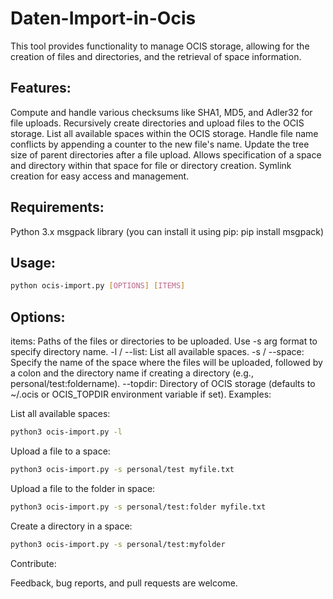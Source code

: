 # Daten-Import-in-Ocis

This tool provides functionality to manage OCIS storage, allowing for the creation of files and directories, and the retrieval of space information.

## Features:

Compute and handle various checksums like SHA1, MD5, and Adler32 for file uploads.
Recursively create directories and upload files to the OCIS storage.
List all available spaces within the OCIS storage.
Handle file name conflicts by appending a counter to the new file's name.
Update the tree size of parent directories after a file upload.
Allows specification of a space and directory within that space for file or directory creation.
Symlink creation for easy access and management.

## Requirements:

Python 3.x
msgpack library (you can install it using pip: pip install msgpack)

## Usage:

```bash
python ocis-import.py [OPTIONS] [ITEMS]
```
## Options:

items: Paths of the files or directories to be uploaded. Use -s arg format to specify directory name.
-l / --list: List all available spaces.
-s / --space: Specify the name of the space where the files will be uploaded, followed by a colon and the directory name if creating a directory (e.g., personal/test:foldername).
--topdir: Directory of OCIS storage (defaults to ~/.ocis or OCIS_TOPDIR environment variable if set).
Examples:

List all available spaces:
```bash
python3 ocis-import.py -l
```
Upload a file to a space:
```bash
python3 ocis-import.py -s personal/test myfile.txt
```
Upload a file to the folder in space:
```bash
python3 ocis-import.py -s personal/test:folder myfile.txt
```
Create a directory in a space:
```bash
python3 ocis-import.py -s personal/test:myfolder
```

Contribute:

Feedback, bug reports, and pull requests are welcome.
